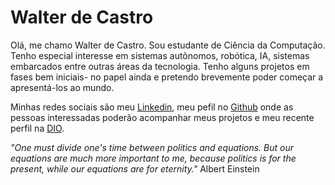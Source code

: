 # Walter de Castro
Olá, me chamo Walter de Castro. Sou estudante de Ciência da Computação. Tenho especial interesse em sistemas autônomos, robótica, IA, sistemas embarcados entre outras áreas da tecnologia. Tenho alguns projetos em fases bem iniciais- no papel ainda e pretendo brevemente poder começar a apresentá-los ao mundo.

Minhas redes sociais são meu [Linkedin](https://www.linkedin.com/in/devwalterdecastro/), meu pefil no [Github](https://github.com/walterdecastro) onde as pessoas interessadas poderão acompanhar meus projetos e meu recente perfil na [DIO](https://www.dio.me/users/walterdc1995).

*"One must divide one's time between politics and equations. But our equations are much more important to me, because politics is for the present, while our equations are for eternity."* Albert Einstein
